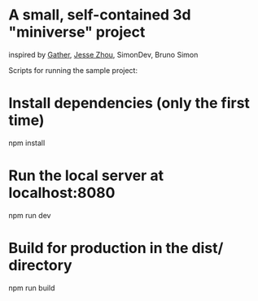# A small, self-contained 3d "miniverse" project


inspired by [Gather](gather.town), [Jesse Zhou](https://jesse-zhou.com/), SimonDev, Bruno Simon



Scripts for running the sample project:


# Install dependencies (only the first time)
npm install

# Run the local server at localhost:8080
npm run dev

# Build for production in the dist/ directory
npm run build
```
